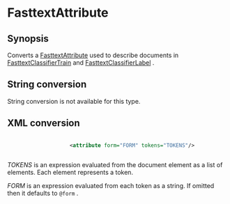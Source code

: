 <h1 class="converter">FasttextAttribute</h1>

## Synopsis

Converts a <a href="../converter/FasttextAttribute" class="converter">FasttextAttribute</a> used to describe documents in <a href="../module/FasttextClassifierTrain" class="module">FasttextClassifierTrain</a> and <a href="../module/FasttextClassifierLabel" class="module">FasttextClassifierLabel</a> .

## String conversion

String conversion is not available for this type.

## XML conversion



```xml

					<attribute form="FORM" tokens="TOKENS"/>
				
```



 *TOKENS* is an expression evaluated from the document element as a list of elements. Each element represents a token.

 *FORM* is an expression evaluated from each token as a string. If omitted then it defaults to `@form` .


